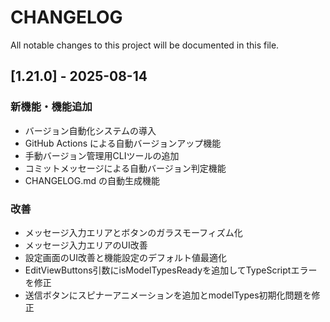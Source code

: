 # CHANGELOG

All notable changes to this project will be documented in this file.

## [1.21.0] - 2025-08-14
### 新機能・機能追加
- バージョン自動化システムの導入
- GitHub Actions による自動バージョンアップ機能
- 手動バージョン管理用CLIツールの追加
- コミットメッセージによる自動バージョン判定機能
- CHANGELOG.md の自動生成機能

### 改善
- メッセージ入力エリアとボタンのガラスモーフィズム化
- メッセージ入力エリアのUI改善
- 設定画面のUI改善と機能設定のデフォルト値最適化
- EditViewButtons引数にisModelTypesReadyを追加してTypeScriptエラーを修正
- 送信ボタンにスピナーアニメーションを追加とmodelTypes初期化問題を修正